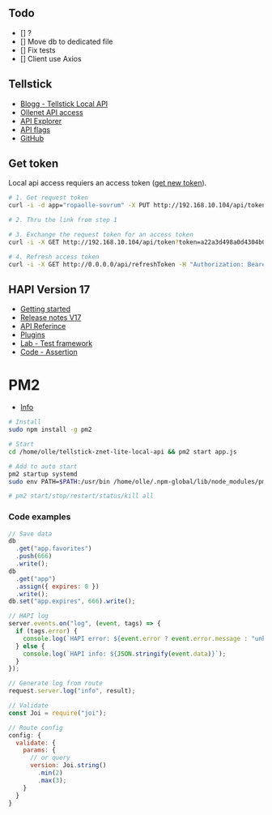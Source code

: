 ## Todo

* [] ?
* [] Move db to dedicated file
* [] Fix tests
* [] Client use Axios


## Tellstick

* [Blogg - Tellstick Local API](http://developer.telldus.com/blog/2016/05/24/local-api-for-tellstick-znet-lite-beta-now-in-public-beta)
* [Ollenet API access](http://192.168.10.104/api)
* [API Explorer](http://api.telldus.com/explore/index)
* [API flags](http://developer.telldus.se/doxygen/group__core.html#gaa732c3323e53d50e893c43492e5660c9)
* [GitHub](https://github.com/telldus/telldus/blob/master/examples/python/live/tdtool/tdtool.py)

## Get token

Local api access requiers an access token ([get new token](http://api.telldus.net/localapi/api.html)).

```bash
# 1. Get request token
curl -i -d app="ropaolle-sovrum" -X PUT http://192.168.10.104/api/token

# 2. Thru the link from step 1

# 3. Exchange the request token for an access token
curl -i -X GET http://192.168.10.104/api/token?token=a22a3d498a0d4304b09bf2f2dc7c61b4

# 4. Refresh access token
curl -i -X GET http://0.0.0.0/api/refreshToken -H "Authorization: Bearer eyJhbGciOiJIUzI1NiIsInR5cCI6IkpXVCIsImF1ZCI6IkV4YW1wbGUgYXBwIiwiZXhwIjoxNDUyOTUxNTYyfQ.eyJyZW5ldyI6dHJ1ZSwidHRsIjo4NjQwMH0.HeqoFM6-K5IuQa08Zr9HM9V2TKGRI9VxXlgdsutP7sg"
```

## HAPI Version 17

* [Getting started](https://github.com/sfabriece/hapijs.com/blob/aecc38766cf3c8e16e99e060b05d9c4e57bf0c7d/lib/tutorials/en_US/getting-started.md)
* [Release notes V17](https://github.com/hapijs/hapi/issues/3658)
* [API Referince](https://github.com/hapijs/hapi/blob/master/API.md)
* [Plugins](https://hapijs.com/tutorials/plugins?lang=en_US)
* [Lab - Test framework](https://github.com/hapijs/lab)
* [Code - Assertion](https://github.com/hapijs/code/blob/master/API.md)

# PM2

* [Info](https://www.digitalocean.com/community/tutorials/how-to-set-up-a-node-js-application-for-production-on-ubuntu-16-04)

```bash
# Install
sudo npm install -g pm2

# Start
cd /home/olle/tellstick-znet-lite-local-api && pm2 start app.js

# Add to auto start
pm2 startup systemd
sudo env PATH=$PATH:/usr/bin /home/olle/.npm-global/lib/node_modules/pm2/bin/pm2 startup systemd -u olle --hp /home/olle

# pm2 start/stop/restart/status/kill all
```

### Code examples

```javascript
// Save data
db
  .get("app.favorites")
  .push(666)
  .write();
db
  .get("app")
  .assign({ expires: 0 })
  .write();
db.set("app.expires", 666).write();

// HAPI log
server.events.on("log", (event, tags) => {
  if (tags.error) {
    console.log(`HAPI error: ${event.error ? event.error.message : "unknown"}`);
  } else {
    console.log(`HAPI info: ${JSON.stringify(event.data)}`);
  }
});

// Generate log from route
request.server.log("info", result);

// Validate
const Joi = require("joi");

// Route config
config: {
  validate: {
    params: {
      // or query
      version: Joi.string()
        .min(2)
        .max(3);
    }
  }
}
```

